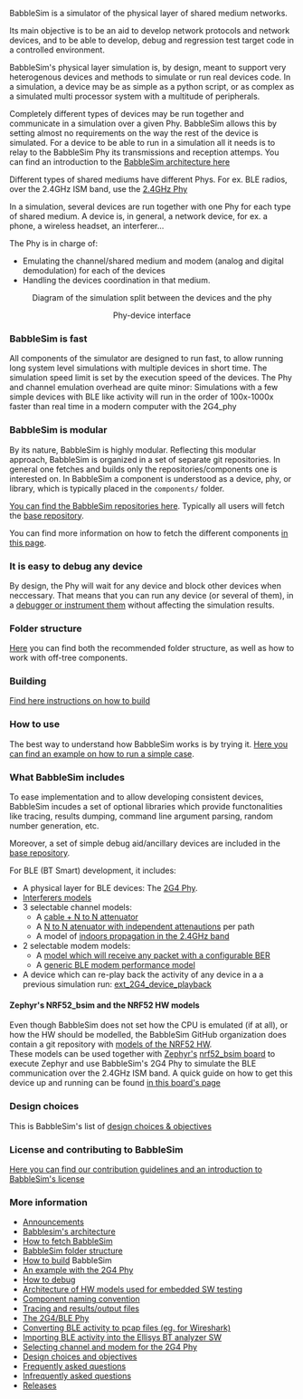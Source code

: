 BabbleSim is a simulator of the physical layer of shared medium networks.

Its main objective is to be an aid to develop network protocols and network
devices, and to be able to develop, debug and regression test target code
in a controlled environment.

BabbleSim's physical layer simulation is, by design, meant to support very
heterogenous devices and methods to simulate or run real devices code.
In a simulation, a device may be as simple as a python script, or as
complex as a simulated multi processor system with a multitude of peripherals.

Completely different types of devices may be run together and communicate
in a simulation over a given Phy.
BabbleSim allows this by setting almost no requirements on the way the
rest of the device is simulated.
For a device to be able to run in a simulation all it needs is to relay
to the BabbleSim Phy its transmissions and reception attemps.
You can find an introduction to the
[BabbleSim architecture here](architecture.md)

Different types of shared mediums have different Phys. For ex. BLE radios,
over the 2.4GHz ISM band, use the
[2.4GHz Phy](2G4.md)

In a simulation, several devices are run together with one Phy for each
type of shared medium.
A device is, in general, a network device, for ex. a phone, a wireless headset,
an interferer...

The Phy is in charge of:

* Emulating the channel/shared medium and modem (analog and digital
  demodulation) for each of the devices
* Handling the devices coordination in that medium.

<center>
<object data="Phy_device_split.svg" type="image/svg+xml">
<p style="text-align:center">Diagram of the simulation split between the devices and the phy</p>
</object>
<p style="text-align:center">Phy-device interface</p>
</center>

### BabbleSim is fast

All components of the simulator are designed to run fast, to allow
running long system level simulations with multiple devices in short
time. The simulation speed limit is set by the execution speed of the devices.
The Phy and channel emulation overhead are quite minor: Simulations
with a few simple devices with BLE like activity will run in the order
of 100x-1000x faster than real time in a modern computer with the 2G4_phy

### BabbleSim is modular

By its nature, BabbleSim is highly modular. Reflecting this modular
approach, BabbleSim is organized in a set of separate git repositories.
In general one fetches and builds only the repositories/components one
is interested on.
In BabbleSim a component is understood as a device, phy, or library, which is
typically placed in the `components/` folder.

[You can find the BabbleSim repositories here](https://github.com/BabbleSim).
Typically all users will fetch the
[base repository](https://github.com/BabbleSim/base).

You can find more information on how to fetch the different components
[in this page](fetching.md).

### It is easy to debug any device

By design, the Phy will wait for any device and block other devices
when neccessary.
That means that you can run any device (or several of them), in a
[debugger or instrument them](debugging.md) without affecting the
simulation results.

### Folder structure

[Here](folder_structure_and_env.md)
you can find both the recommended folder structure, as well as
how to work with off-tree components.

### Building

[Find here instructions on how to build](building.md)

### How to use

The best way to understand how BabbleSim works is by trying it.
[Here you can find an example on how to run a simple case](example_2g4.md).

### What BabbleSim includes

To ease implementation and to allow developing consistent devices,
BabbleSim incudes a set of optional libraries which provide
functonalities like tracing, results dumping, command line argument
parsing, random number generation, etc.

Moreover, a set of simple debug aid/ancillary devices are included in the
[base repository](https://github.com/BabbleSim/base).

For BLE (BT Smart) development, it includes:

* A physical layer for BLE devices: The [2G4 Phy](2G4.md).
* [Interferers models](2G4Interf.md)
* 3 selectable channel models:
    * A [cable + N to N attenuator](https://github.com/BabbleSim/ext_2G4_channel_NtNcable)
    * A [N to N atenuator with independent attenautions](https://github.com/BabbleSim/ext_2G4_channel_multiatt) per path
    * A model of [indoors propagation in the 2.4GHz band](https://github.com/BabbleSim/ext_2G4_channel_Indoorv1)
* 2 selectable modem models:
    * A [model which will receive any packet with a configurable BER](https://github.com/BabbleSim/ext_2G4_modem_magic)
    * A [generic BLE modem performance model](https://github.com/BabbleSim/ext_2G4_modem_BLE_simple)
* A device which can re-play back the activity of any device in a a previous simulation run:
  [ext_2G4_device_playback](https://github.com/BabbleSim/ext_2G4_device_playback)

#### Zephyr's NRF52_bsim and the NRF52 HW models

Even though BabbleSim does not set how the CPU is emulated
(if at all), or how the HW should be modelled, the BabbleSim GitHub
organization does contain a git repository with
[models of the NRF52 HW](https://github.com/BabbleSim/ext_NRF52_hw_models).<br>
These models can be used together with
[Zephyr's](https://zephyrproject.org)
[nrf52_bsim board](https://docs.zephyrproject.org/latest/boards/posix/nrf52_bsim/doc/index.html)
to execute Zephyr and use BabbleSim's 2G4 Phy to simulate the BLE communication
over the 2.4GHz ISM band.
A quick guide on how to get this device up and running can be found
[in this board's page](https://docs.zephyrproject.org/latest/boards/posix/nrf52_bsim/doc/index.html#building-and-running)

### Design choices

This is BabbleSim's list of [design choices & objectives](objectives.md)

### License and contributing to BabbleSim

[Here you can find our contribution guidelines and an introduction to BabbleSim's license](contribution_guidelines.md)

### More information

* [Announcements](Announcements.md)
* [Babblesim's architecture](architecture.md)
* [How to fetch BabbleSim](fetching.md)
* [BabbleSim folder structure](folder_structure_and_env.md)
* [How to build](building.md) BabbleSim
* [An example with the 2G4 Phy](example_2g4.md)
* [How to debug](debugging.md)
* [Architecture of HW models used for embedded SW testing](arch_hw_models.md)
* [Component naming convention](components_naming.md)
* [Tracing and results/output files](tracing_and_results.md)
* [The 2G4/BLE Phy](2G4.md)
* [Converting BLE activity to pcap files (eg. for Wireshark)](csv2pcap.md)
* [Importing BLE activity into the Ellisys BT analyzer SW](import_Ellisys.md)
* [Selecting channel and modem for the 2G4 Phy](2G4_select_ch_mo.md)
* [Design choices and objectives](objectives.md)
* [Frequently asked questions](faq.md)
* [Infrequently asked questions](ifaq.md)
* [Releases](Releases.md)
